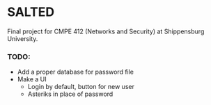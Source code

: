 # SALTED   
Final project for CMPE 412 (Networks and Security) at Shippensburg University.  

### TODO:
 - Add a proper database for password file
 - Make a UI
   - Login by default, button for new user 
   - Asteriks in place of password
